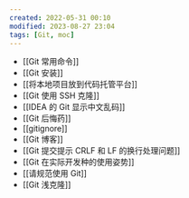 ```yaml
---
created: 2022-05-31 00:10
modified: 2023-08-27 23:04
tags: [Git, moc]
---
```


- [[Git 常用命令]]
- [[Git 安装]]
- [[将本地项目放到代码托管平台]]
- [[Git 使用 SSH 克隆]]
- [[IDEA 的 Git 显示中文乱码]]
- [[Git 后悔药]]
- [[gitignore]]
- [[Git 博客]]
- [[Git 提交提示 CRLF 和 LF 的换行处理问题]]
- [[Git 在实际开发种的使用姿势]]
- [[请规范使用 Git]]
- [[Git 浅克隆]]